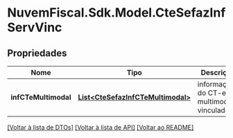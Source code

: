 # NuvemFiscal.Sdk.Model.CteSefazInfServVinc

## Propriedades

Nome | Tipo | Descrição | Comentários
------------ | ------------- | ------------- | -------------
**infCTeMultimodal** | [**List&lt;CteSefazInfCTeMultimodal&gt;**](CteSefazInfCTeMultimodal.md) | informações do CT-e multimodal vinculado. | 

[[Voltar à lista de DTOs]](../README.md#documentation-for-models) [[Voltar à lista de API]](../README.md#documentation-for-api-endpoints) [[Voltar ao README]](../README.md)

